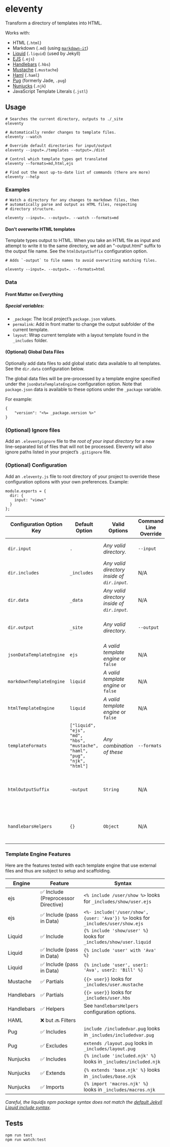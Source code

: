 # eleventy

Transform a directory of templates into HTML.

Works with:

* HTML (`.html`)
* Markdown (`.md`) (using [`markdown-it`](https://github.com/markdown-it/markdown-it))
* [Liquid](https://www.npmjs.com/package/liquidjs) (`.liquid`) (used by Jekyll)
* [EJS](https://www.npmjs.com/package/ejs) (`.ejs`)
* [Handlebars](https://github.com/wycats/handlebars.js) (`.hbs`)
* [Mustache](https://github.com/janl/mustache.js/) (`.mustache`)
* [Haml](https://github.com/tj/haml.js) (`.haml`)
* [Pug](https://github.com/pugjs/pug) (formerly Jade, `.pug`)
* [Nunjucks](https://mozilla.github.io/nunjucks/) (`.njk`)
* JavaScript Template Literals (`.jstl`)

## Usage

```
# Searches the current directory, outputs to ./_site
eleventy

# Automatically render changes to template files.
eleventy --watch

# Override default directories for input/output
eleventy --input=./templates --output=./dist

# Control which template types get translated
eleventy --formats=md,html,ejs

# Find out the most up-to-date list of commands (there are more)
eleventy --help
```

### Examples

```
# Watch a directory for any changes to markdown files, then
# automatically parse and output as HTML files, respecting
# directory structure.

eleventy --input=. --output=. --watch --formats=md
```

#### Don’t overwrite HTML templates

Template types output to HTML. When you take an HTML file as input and attempt to write it to the same directory, we add an "-output.html" suffix to the output file name. See the `htmlOutputSuffix` configuration option.

```
# Adds `-output` to file names to avoid overwriting matching files.

eleventy --input=. --output=. --formats=html
```

### Data

#### Front Matter on Everything

##### Special variables:

* `_package`: The local project’s `package.json` values.
* `permalink`: Add in front matter to change the output subfolder of the current template.
* `layout`: Wrap current template with a layout template found in the `_includes` folder.

#### (Optional) Global Data Files

Optionally add data files to add global static data available to all templates. See the `dir.data` configuration below.

The global data files will be pre-processed by a template engine specified under the `jsonDataTemplateEngine` configuration option. Note that `package.json` data is available to these options under the `_package` variable.

For example:

```
{
	"version": "<%= _package.version %>"
}
```

### (Optional) Ignore files

Add an `.eleventyignore` file to the _root of your input directory_ for a new line-separated list of files that will not be processed. Eleventy will also ignore paths listed in your project’s `.gitignore` file.

### (Optional) Configuration

Add an `.eleventy.js` file to root directory of your project to override these configuration options with your own preferences. Example:

```
module.exports = {
  dir: {
    input: "views"
  }
};
```

| Configuration Option Key | Default Option                                                             | Valid Options                                | Command Line Override | Description                                                                                                                                     |
| ------------------------ | -------------------------------------------------------------------------- | -------------------------------------------- | --------------------- | ----------------------------------------------------------------------------------------------------------------------------------------------- |
| `dir.input`              | `.`                                                                        | _Any valid directory._                       | `--input`             | Controls the top level directory inside which the templates should be found.                                                                    |
| `dir.includes`           | `_includes`                                                                | _Any valid directory inside of `dir.input`._ | N/A                   | Controls the directory inside which the template includes/extends/partials/etc can be found.                                                    |
| `dir.data`               | `_data`                                                                    | _Any valid directory inside of `dir.input`._ | N/A                   | Controls the directory inside which the global data template files, available to all templates, can be found.                                   |
| `dir.output`             | `_site`                                                                    | _Any valid directory._                       | `--output`            | Controls the directory inside which the transformed finished templates can be found.                                                            |
| `jsonDataTemplateEngine` | `ejs`                                                                      | _A valid template engine_ or `false`         | N/A                   | Run the `data.dir` global data files through this template engine before transforming it to JSON.                                               |
| `markdownTemplateEngine` | `liquid`                                                                   | _A valid template engine_ or `false`         | N/A                   | Run markdown through this template engine before transforming it to HTML.                                                                       |
| `htmlTemplateEngine`     | `liquid`                                                                   | _A valid template engine_ or `false`         | N/A                   | Run HTML templates through this template engine before transforming it to (better) HTML.                                                        |
| `templateFormats`        | `["liquid", "ejs", "md", "hbs", "mustache", "haml", "pug", "njk", "html"]` | _Any combination of these_                   | `--formats`           | Specify which type of templates should be transformed.                                                                                          |
| `htmlOutputSuffix`       | `-output`                                                                  | `String`                                     | N/A                   | If the input and output directory match, HTML files will have this suffix added to their output filename (to prevent overwriting the template). |
| `handlebarsHelpers`      | `{}`                                                                       | `Object`                                     | N/A                   | The helper functions passed to `Handlebars.registerHelper`. Helper names are keys, functions are the values.                                    |

### Template Engine Features

Here are the features tested with each template engine that use external files and thus are subject to setup and scaffolding.

| Engine     | Feature                             | Syntax                                                                            |
| ---------- | ----------------------------------- | --------------------------------------------------------------------------------- |
| ejs        | ✅ Include (Preprocessor Directive) | `<% include /user/show %>` looks for `_includes/show/user.ejs`                    |
| ejs        | ✅ Include (pass in Data)           | `<%- include('/user/show', {user: 'Ava'}) %>` looks for `_includes/user/show.ejs` |
| Liquid     | ✅ Include                          | `{% include 'show/user' %}` looks for `_includes/show/user.liquid`                |
| Liquid     | ✅ Include (pass in Data)           | `{% include 'user' with 'Ava' %}`                                                 |
| Liquid     | ✅ Include (pass in Data)           | `{% include 'user', user1: 'Ava', user2: 'Bill' %}`                               |
| Mustache   | ✅ Partials                         | `{{> user}}` looks for `_includes/user.mustache`                                  |
| Handlebars | ✅ Partials                         | `{{> user}}` looks for `_includes/user.hbs`                                       |
| Handlebars | ✅ Helpers                          | See `handlebarsHelpers` configuration options.                                    |
| HAML       | ❌ but 🔜 Filters                   |                                                                                   |
| Pug        | ✅ Includes                         | `include /includedvar.pug` looks in `_includes/includedvar.pug`                   |
| Pug        | ✅ Excludes                         | `extends /layout.pug` looks in `_includes/layout.pug`                             |
| Nunjucks   | ✅ Includes                         | `{% include 'included.njk' %}` looks in `_includes/included.njk`                  |
| Nunjucks   | ✅ Extends                          | `{% extends 'base.njk' %}` looks in `_includes/base.njk`                          |
| Nunjucks   | ✅ Imports                          | `{% import 'macros.njk' %}` looks in `_includes/macros.njk`                       |

_Careful, the liquidjs npm package syntax does not match the [default Jekyll Liquid include syntax](https://jekyllrb.com/docs/includes/)._

## Tests

```
npm run test
npm run watch:test
```
